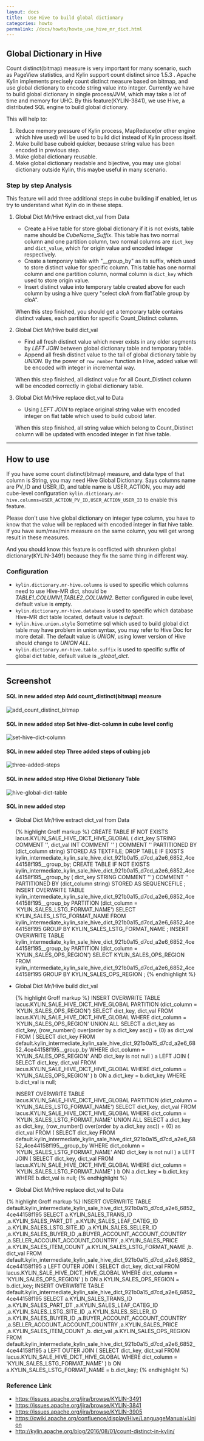 ```yaml
---
layout: docs
title:  Use Hive to build global dictionary
categories: howto
permalink: /docs/howto/howto_use_hive_mr_dict.html
---
```


## Global Dictionary in Hive
Count distinct(bitmap) measure is very important for many scenario, such as PageView statistics, and Kylin support count distinct since 1.5.3 .
Apache Kylin implements precisely count distinct measure based on bitmap, and use global dictionary to encode string value into integer. 
Currently we have to build global dictionary in single process/JVM, which may take a lot of time and memory for UHC. By this feature(KYLIN-3841), we use Hive, a distributed SQL engine to build global dictionary.

This will help to:
1. Reduce memory pressure of Kylin process, MapReduce(or other engine which hive used) will be used to build dict instead of Kylin process itself.
2. Make build base cuboid quicker, because string value has been encoded in previous step.
3. Make global dictionary reusable.
4. Make global dictionary readable and bijective, you may use global dictionary outside Kylin, this maybe useful in many scenario.

### Step by step Analysis
This feature will add three additional steps in cube building if enabled, let us try to understand what Kylin do in these steps.

1. Global Dict Mr/Hive extract dict_val from Data

    - Create a Hive table for store global dictionary if it is not exists, table name should be *CubeName_Suffix*. This table has two normal column and one partition column, two normal columns are `dict_key` and `dict_value`, which for origin value and encoded integer respectively.
    - Create a temporary table with "__group_by" as its suffix, which used to store distinct value for specific column. This table has one normal column and one partition column, normal column is `dict_key` which used to store origin value.
    - Insert distinct value into temporary table created above for each column by using a hive query "select cloA from flatTable group by cloA".

    When this step finished, you should get a temporary table contains distinct values, each partition for specific Count_Distinct column.

2. Global Dict Mr/Hive build dict_val

    - Find all fresh distinct value which never exists in any older segments by *LEFT JOIN* between global dictionary table and temporary table.
    - Append all fresh distinct value to the tail of global dictionary table by *UNION*. By the power of `row_number` function in Hive, added value will be encoded with integer in incremental way.

    When this step finished, all distinct value for all Count_Distinct column will be encoded correctly in global dictionary table.

3. Global Dict Mr/Hive replace dict_val to Data

    - Using *LEFT JOIN* to replace original string value with encoded integer on flat table which used to build cuboid later.

    When this step finished, all string value which belong to Count_Distinct column will be updated with encoded integer in flat hive table.

----

## How to use

If you have some count distinct(bitmap) measure, and data type of that column is String, you may need Hive Global Dictionary. Says columns name are PV_ID and USER_ID, and table name is USER_ACTION, you may add cube-level configuration `kylin.dictionary.mr-hive.columns=USER_ACTION_PV_ID,USER_ACTION_USER_ID` to enable this feature.

Please don't use hive global dictionary on integer type column, you have to know that the value will be replaced with encoded integer in flat hive table. If you have sum/max/min measure on the same column, you will get wrong result in these measures.

And you should know this feature is conflicted with shrunken global dictionary(KYLIN-3491) because they fix the same thing in different way.

### Configuration

- `kylin.dictionary.mr-hive.columns` is used to specific which columns need to use Hive-MR dict, should be *TABLE1_COLUMN1,TABLE2_COLUMN2*. Better configured in cube level, default value is empty.
- `kylin.dictionary.mr-hive.database` is used to specific which database Hive-MR dict table located, default value is *default*.
- `kylin.hive.union.style` Sometime sql which used to build global dict table may have problem in union syntax, you may refer to Hive Doc for more detail. The default value is *UNION*, using lower version of Hive should change to *UNION ALL*.
- `kylin.dictionary.mr-hive.table.suffix` is used to specific suffix of global dict table, default value is *_global_dict*.

----

## Screenshot

#### SQL in new added step Add count_distinct(bitmap) measure

![add_count_distinct_bitmap](/images/Hive-Global-Dictionary/cube-level-config.png)

#### SQL in new added step Set hive-dict-column in cube level config

![set-hive-dict-column](/images/Hive-Global-Dictionary/set-hive-dict-column.png)

#### SQL in new added step Three added steps of cubing job

![three-added-steps](/images/Hive-Global-Dictionary/three-added-steps.png)

#### SQL in new added step Hive Global Dictionary Table

![hive-global-dict-table](/images/Hive-Global-Dictionary/hive-global-dict-table.png)

#### SQL in new added step

- Global Dict Mr/Hive extract dict_val from Data

    {% highlight Groff markup %}
    CREATE TABLE IF NOT EXISTS lacus.KYLIN_SALE_HIVE_DICT_HIVE_GLOBAL
    ( dict_key STRING COMMENT '',
    dict_val INT COMMENT ''
    )
    COMMENT ''
    PARTITIONED BY (dict_column string)
    STORED AS TEXTFILE;
    DROP TABLE IF EXISTS kylin_intermediate_kylin_sale_hive_dict_921b0a15_d7cd_a2e6_6852_4ce44158f195__group_by;
    CREATE TABLE IF NOT EXISTS kylin_intermediate_kylin_sale_hive_dict_921b0a15_d7cd_a2e6_6852_4ce44158f195__group_by
    (
     dict_key STRING COMMENT ''
    )
    COMMENT ''
    PARTITIONED BY (dict_column string)
    STORED AS SEQUENCEFILE
    ;
    INSERT OVERWRITE TABLE kylin_intermediate_kylin_sale_hive_dict_921b0a15_d7cd_a2e6_6852_4ce44158f195__group_by
    PARTITION (dict_column = 'KYLIN_SALES_LSTG_FORMAT_NAME')
    SELECT
    KYLIN_SALES_LSTG_FORMAT_NAME
    FROM kylin_intermediate_kylin_sale_hive_dict_921b0a15_d7cd_a2e6_6852_4ce44158f195
    GROUP BY KYLIN_SALES_LSTG_FORMAT_NAME
    ;
    INSERT OVERWRITE TABLE kylin_intermediate_kylin_sale_hive_dict_921b0a15_d7cd_a2e6_6852_4ce44158f195__group_by
    PARTITION (dict_column = 'KYLIN_SALES_OPS_REGION')
    SELECT
    KYLIN_SALES_OPS_REGION
    FROM kylin_intermediate_kylin_sale_hive_dict_921b0a15_d7cd_a2e6_6852_4ce44158f195
    GROUP BY KYLIN_SALES_OPS_REGION ;
    {% endhighlight %}

- Global Dict Mr/Hive build dict_val

    {% highlight Groff markup %}
    INSERT OVERWRITE TABLE lacus.KYLIN_SALE_HIVE_DICT_HIVE_GLOBAL
    PARTITION (dict_column = 'KYLIN_SALES_OPS_REGION')
    SELECT dict_key, dict_val FROM lacus.KYLIN_SALE_HIVE_DICT_HIVE_GLOBAL
    WHERE dict_column = 'KYLIN_SALES_OPS_REGION'
    UNION ALL
    SELECT a.dict_key as dict_key, (row_number() over(order by a.dict_key asc)) + (0) as dict_val
    FROM
    (
     SELECT dict_key FROM default.kylin_intermediate_kylin_sale_hive_dict_921b0a15_d7cd_a2e6_6852_4ce44158f195__group_by WHERE dict_column = 'KYLIN_SALES_OPS_REGION' AND dict_key is not null
    ) a
    LEFT JOIN
    (
    SELECT dict_key, dict_val FROM lacus.KYLIN_SALE_HIVE_DICT_HIVE_GLOBAL WHERE dict_column = 'KYLIN_SALES_OPS_REGION'
    ) b
    ON a.dict_key = b.dict_key
    WHERE b.dict_val is null;

    INSERT OVERWRITE TABLE lacus.KYLIN_SALE_HIVE_DICT_HIVE_GLOBAL
    PARTITION (dict_column = 'KYLIN_SALES_LSTG_FORMAT_NAME')
    SELECT dict_key, dict_val FROM lacus.KYLIN_SALE_HIVE_DICT_HIVE_GLOBAL
    WHERE dict_column = 'KYLIN_SALES_LSTG_FORMAT_NAME'
    UNION ALL
    SELECT a.dict_key as dict_key, (row_number() over(order by a.dict_key asc)) + (0) as dict_val
    FROM
    (
     SELECT dict_key FROM default.kylin_intermediate_kylin_sale_hive_dict_921b0a15_d7cd_a2e6_6852_4ce44158f195__group_by WHERE dict_column = 'KYLIN_SALES_LSTG_FORMAT_NAME' AND dict_key is not null
    ) a
    LEFT JOIN
    (
    SELECT dict_key, dict_val FROM lacus.KYLIN_SALE_HIVE_DICT_HIVE_GLOBAL WHERE dict_column = 'KYLIN_SALES_LSTG_FORMAT_NAME'
    ) b
    ON a.dict_key = b.dict_key
    WHERE b.dict_val is null;
{% endhighlight %}

- Global Dict Mr/Hive replace dict_val to Data

{% highlight Groff markup %}
    INSERT OVERWRITE TABLE default.kylin_intermediate_kylin_sale_hive_dict_921b0a15_d7cd_a2e6_6852_4ce44158f195
    SELECT
    a.KYLIN_SALES_TRANS_ID
    ,a.KYLIN_SALES_PART_DT
    ,a.KYLIN_SALES_LEAF_CATEG_ID
    ,a.KYLIN_SALES_LSTG_SITE_ID
    ,a.KYLIN_SALES_SELLER_ID
    ,a.KYLIN_SALES_BUYER_ID
    ,a.BUYER_ACCOUNT_ACCOUNT_COUNTRY
    ,a.SELLER_ACCOUNT_ACCOUNT_COUNTRY
    ,a.KYLIN_SALES_PRICE
    ,a.KYLIN_SALES_ITEM_COUNT
    ,a.KYLIN_SALES_LSTG_FORMAT_NAME
    ,b. dict_val
    FROM default.kylin_intermediate_kylin_sale_hive_dict_921b0a15_d7cd_a2e6_6852_4ce44158f195 a
    LEFT OUTER JOIN
    (
    SELECT dict_key, dict_val FROM lacus.KYLIN_SALE_HIVE_DICT_HIVE_GLOBAL WHERE dict_column = 'KYLIN_SALES_OPS_REGION'
    ) b
     ON a.KYLIN_SALES_OPS_REGION = b.dict_key;
    INSERT OVERWRITE TABLE default.kylin_intermediate_kylin_sale_hive_dict_921b0a15_d7cd_a2e6_6852_4ce44158f195
    SELECT
    a.KYLIN_SALES_TRANS_ID
    ,a.KYLIN_SALES_PART_DT
    ,a.KYLIN_SALES_LEAF_CATEG_ID
    ,a.KYLIN_SALES_LSTG_SITE_ID
    ,a.KYLIN_SALES_SELLER_ID
    ,a.KYLIN_SALES_BUYER_ID
    ,a.BUYER_ACCOUNT_ACCOUNT_COUNTRY
    ,a.SELLER_ACCOUNT_ACCOUNT_COUNTRY
    ,a.KYLIN_SALES_PRICE
    ,a.KYLIN_SALES_ITEM_COUNT
    ,b. dict_val
    ,a.KYLIN_SALES_OPS_REGION
    FROM default.kylin_intermediate_kylin_sale_hive_dict_921b0a15_d7cd_a2e6_6852_4ce44158f195 a
    LEFT OUTER JOIN
    (
    SELECT dict_key, dict_val FROM lacus.KYLIN_SALE_HIVE_DICT_HIVE_GLOBAL WHERE dict_column = 'KYLIN_SALES_LSTG_FORMAT_NAME'
    ) b
     ON a.KYLIN_SALES_LSTG_FORMAT_NAME = b.dict_key;
{% endhighlight %}

### Reference Link

- https://issues.apache.org/jira/browse/KYLIN-3491
- https://issues.apache.org/jira/browse/KYLIN-3841
- https://issues.apache.org/jira/browse/KYLIN-3905
- https://cwiki.apache.org/confluence/display/Hive/LanguageManual+Union
- http://kylin.apache.org/blog/2016/08/01/count-distinct-in-kylin/